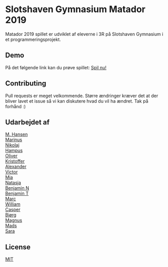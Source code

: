 # Slotshaven Gymnasium Matador 2019

Matador 2019 spillet er udviklet af eleverne i 3R på Slotshaven Gymnasium i et programmeringsprojekt.

## Demo

På det følgende link kan du prøve spillet: [Spil nu!](https://www.Slotshaven-programmering2019.github.io/Matador2019)


## Contributing
Pull requests er meget velkommende. Større ændringer kræver det at der bliver lavet et issue så vi kan diskutere hvad du vil ha ændret. Tak på forhånd :)

## Udarbejdet af
[M. Hansen](https://github.com/zxstai)\
[Marinus](https://github.com/Bm2mhc)\
[Nikolaj](https://github.com/bergman12)\
[Hampus](https://github.com/xdHampus)\
[Oliver](https://github.com/WeirdoCat)\
[Kristoffer](https://github.com/KKP1703)\
[Alexander](https://github.com/nissemand243)\
[Victor](https://github.com/zitmaster)\
[Mia](https://github.com/miajensen)\
[Natasja](https://github.com/NatasjaDamsbjerg)\
[Benjamin N](https://github.com/NoxEpic)\
[Benjamin T](https://github.com/BenjaminTestholm)\
[Marc](https://github.com/marc7355)\
[William](https://github.com/try100try)\
[Casper](https://github.com/caspersiig)\
[Bjørg](https://github.com/bjoergcarla)\
[Magnus](https://github.com/Melf12)\
[Mads](https://github.com/TilFøjDitNavnMads)\
[Sara](https://github.com/saratims123)




## License
[MIT](https://choosealicense.com/licenses/mit/)
